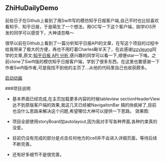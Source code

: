 ## ZhiHuDailyDemo

前些日子在Github上看到了用Swift写的模仿知乎日报客户端,自己平时也比较喜欢看知乎、知乎日报，于是萌生了一个想法，用OC写一下这个客户端，刚学iOS开发的同学可以感受下，大神请忽略～<p>
很早以前在Github上看到了一篇分析知乎日报API的文章，在写这个项目的过程中给我带来了极大的方便，再也不用盯着Charles瞅半天了，在此感谢[izzyleung][7]同学的文章,原文:[知乎日报 API 分析][8],感兴趣的同学可以看一下,顺便star一下咯。之前clone了Swift版的模仿知乎日报客户端，学到了很多东西，在这里也要感谢一下作者Swift版作者,可是我找不到他的主页了...从他的代码里自己也收获颇多。

[启动动画][6]

###项目说明
- 基本界面已经完成,在主页加载更多内容的时候tableview sectionHeaderView达不到原版客户端的效果,我这几天已经被NavigaitonBar 搞的快疯掉了,目前也没什么思路来解决这个问题,希望哪位大神可以提供一下思路。
效果图:
- 项目全部使用storyBoard加autolayout,因为我对手写各种界面,各种约束真的没爱。

- 目前仍没有完成的部分是点击任何地方的cell并不会进入详细页面，等待后续不断完善。
- 还有好多细节不是很完善。

  
  [6]: http://ww3.sinaimg.cn/bmiddle/6cee22c2jw1exyih2cavfg208w0gh4r1.gif
  [7]: https://github.com/izzyleung/ZhihuDailyPurify/wiki/知乎日报-API-分析
  [8]: https://github.com/izzyleung

